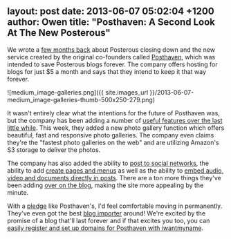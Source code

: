 layout: post
date: 2013-06-07 05:02:04 +1200
author: Owen
title: "Posthaven: A Second Look At The New Posterous"
----

We wrote a [few months back](https://iwantmyname.com/blog/2013/03/migrating-your-site-and-custom-domain-from-posterous-to-posthaven-made-easy.html) about Posterous closing down and the new service created by the original co-founders called [Posthaven](http://posthaven.com), which was intended to save Posterous blogs forever. The company offers hosting for blogs for just $5 a month and says that they intend to keep it that way forever.

![medium_image-galleries.png]({{ site.images_url }}/2013-06-07-medium_image-galleries-thumb-500x250-279.png)

It wasn't entirely clear what the intentions for the future of Posthaven was, but the company has been adding a number of [useful features over the last little while](http://blog.posthaven.com/posthaven-launches-fast-beautiful-image-galleries). This week, they added a new photo gallery function which offers beautiful, fast and responsive photo galleries. The company even claims they're the "fastest photo galleries on the web" and are utilizing Amazon's S3 storage to deliver the photos.

The company has also added the ability to [post to social networks](http://blog.posthaven.com/one-step-closer-to-posterous-parity-autopost-to-twitter-and-facebook), the ability to add [create pages and menus](http://blog.posthaven.com/new-features-pages-links-and-menus) as well as the ability to [embed audio, video and documents directly in posts](http://blog.posthaven.com/new-features-post-video-audio-and-documents). There are a ton more things they've been adding [over on the blog](http://blog.posthaven.com/), making the site more appealing by the minute.

With a [pledge](https://posthaven.com/our_pledge) like Posthaven's, I'd feel comfortable moving in permanently. They've even got the best [blog importer](http://blog.posthaven.com/the-posterous-migration-guide) around! We're excited by the promise of a blog that'll last forever and if that excites you too, you can [easily register and set up domains for Posthaven with iwantmyname](https://iwantmyname.com/services/blog-hosting/).
